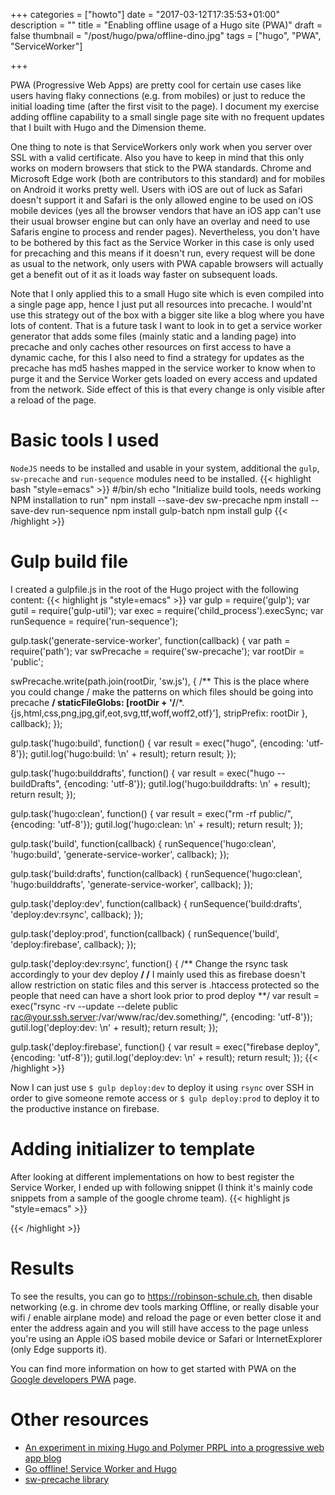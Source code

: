 +++
categories = ["howto"]
date = "2017-03-12T17:35:53+01:00"
description = ""
title = "Enabling offline usage of a Hugo site (PWA)"
draft = false
thumbnail = "/post/hugo/pwa/offline-dino.jpg"
tags = ["hugo", "PWA", "ServiceWorker"]

+++

PWA (Progressive Web Apps) are pretty cool for certain use cases like users having flaky connections (e.g. from mobiles) or just to reduce the initial loading time (after the first visit to the page). I document my exercise adding offline capability to a small single page site with no frequent updates that I built with Hugo and the Dimension theme.
<!--more-->

One thing to note is that ServiceWorkers only work when you server over SSL with a valid certificate. Also 
you have to keep in mind that this only works on modern browsers that stick to the PWA standards. Chrome and Microsoft Edge work (both are contributors to this standard) and for mobiles on Android it works pretty well. Users with iOS are out of luck as Safari doesn't support it and Safari is the only allowed engine to be used on iOS mobile devices (yes all the browser vendors that have an iOS app can't use their usual browser engine but can only have an overlay and need to use Safaris engine to process and render pages).
Nevertheless, you don't have to be bothered by this fact as the Service Worker in this case is only used for precaching and this means if it doesn't run, every request will be done as usual to the network, only users with PWA capable browsers will actually get a benefit out of it as it loads way faster on subsequent loads.

Note that I only applied this to a small Hugo site which is even compiled into a single page app, hence I just put all resources into precache. I would'nt use this strategy out of the box with a bigger site like a blog where you have lots of content. That is a future task I want to look in to get a service worker generator that adds some files (mainly static and a landing page) into precache and only caches other resources on first access to have a dynamic cache, for this I also need to find a strategy for updates as the precache has md5 hashes mapped in the service worker to know when to purge it and the Service Worker gets loaded on every access and updated from the network. Side effect of this is that every change is only visible after a reload of the page.

# Basic tools I used
`NodeJS` needs to be installed and usable in your system, additional the `gulp`, `sw-precache` and `run-sequence` modules need to be installed.
{{< highlight bash "style=emacs" >}}
#/bin/sh
echo "Initialize build tools, needs working NPM installation to run"
npm install --save-dev sw-precache
npm install --save-dev run-sequence
npm install gulp-batch
npm install gulp
{{< /highlight >}}

# Gulp build file
I created a gulpfile.js in the root of the Hugo project with the following content:
{{< highlight js "style=emacs" >}}
var gulp = require('gulp');
var gutil = require('gulp-util');
var exec = require('child_process').execSync;
var runSequence = require('run-sequence');

gulp.task('generate-service-worker', function(callback) {
  var path = require('path');
  var swPrecache = require('sw-precache');
  var rootDir = 'public';

  swPrecache.write(path.join(rootDir, 'sw.js'), {
    /** This is the place where you could change / make the patterns on which files should be going into precache **/
    staticFileGlobs: [rootDir + '/**/*.{js,html,css,png,jpg,gif,eot,svg,ttf,woff,woff2,otf}'],
    stripPrefix: rootDir
  }, callback);
});

gulp.task('hugo:build', function() {
	var result = exec("hugo", {encoding: 'utf-8'});
    gutil.log('hugo:build: \n' + result);
    return result;
});

gulp.task('hugo:builddrafts', function() {
  var result = exec("hugo --buildDrafts", {encoding: 'utf-8'});
    gutil.log('hugo:builddrafts: \n' + result);
    return result;
});

gulp.task('hugo:clean', function() {
	var result = exec("rm -rf public/", {encoding: 'utf-8'});
    gutil.log('hugo:clean: \n' + result);
    return result;
});

gulp.task('build', function(callback) {
  runSequence('hugo:clean',
              'hugo:build',
              'generate-service-worker',
              callback);
});

gulp.task('build:drafts', function(callback) {
  runSequence('hugo:clean',
              'hugo:builddrafts',
              'generate-service-worker',
              callback);
});

gulp.task('deploy:dev', function(callback) {
  runSequence('build:drafts',
              'deploy:dev:rsync',
              callback);
});

gulp.task('deploy:prod', function(callback) {
  runSequence('build',
              'deploy:firebase',
              callback);
});

gulp.task('deploy:dev:rsync', function() {
  /** Change the rsync task accordingly to your dev deploy **/
  /** I mainly used this as firebase doesn't allow restriction on static files and this server is .htaccess protected so the people that need can have a short look prior to prod deploy **/
  var result = exec("rsync -rv --update --delete public rac@your.ssh.server:/var/www/rac/dev.something/", {encoding: 'utf-8'});
    gutil.log('deploy:dev: \n' + result);
    return result;
});

gulp.task('deploy:firebase', function() {
  var result = exec("firebase deploy", {encoding: 'utf-8'});
    gutil.log('deploy:dev: \n' + result);
    return result;
});
{{< /highlight >}}

Now I can just use `$ gulp deploy:dev` to deploy it using `rsync` over SSH in order to give someone remote access or `$ gulp deploy:prod` to deploy it to the productive instance on firebase.

# Adding initializer to template
After looking at different implementations on how to best register the Service Worker, I ended up with following snippet (I think it's mainly code snippets from a sample of the google chrome team).
{{< highlight js "style=emacs" >}}
<!-- Offline cache mit service worker -->
<script type="text/javascript">
	if('serviceWorker' in navigator) {
		navigator.serviceWorker
			.register('/sw.js')
			.then(function() {});
	}
	'use strict';

	if ('serviceWorker' in navigator) {
	  window.addEventListener('load', function() {
	    navigator.serviceWorker.register('/sw.js').then(function(reg) {
	      // updatefound is fired if sw.js changes.
	      reg.onupdatefound = function() {
	        var installingWorker = reg.installing;

	        installingWorker.onstatechange = function() {
	          switch (installingWorker.state) {
	            case 'installed':
	              if (navigator.serviceWorker.controller) {
	                console.log('New or updated content is available. Please refresh.');
	              } else {
	                console.log('Content is now available offline!');
	              }
	              break;

	            case 'redundant':
	              console.error('The installing service worker became redundant.');
	              break;
	          }
	        };
	      };
	    }).catch(function(e) {
	      console.error('Error during service worker registration:', e);
	    });
	  });
	}
</script>
{{< /highlight >}}

# Results
To see the results, you can go to https://robinson-schule.ch, then disable networking (e.g. in chrome dev tools marking Offline, or really disable your wifi / enable airplane mode) and reload the page or even better close it and enter the address again and you will still have access to the page unless you're using an Apple iOS based mobile device or Safari or InternetExplorer (only Edge supports it).

You can find more information on how to get started with PWA on the [Google developers PWA](https://developers.google.com/web/progressive-web-apps/) page.

# Other resources
* [An experiment in mixing Hugo and Polymer PRPL into a progressive web app blog](https://github.com/justinribeiro/blog-pwa)
* [Go offline! Service Worker and Hugo](https://gohugohq.com/howto/go-offline-with-service-worker/)
* [sw-precache library](https://github.com/GoogleChrome/sw-precache)

